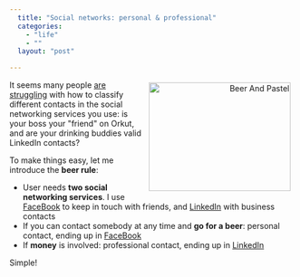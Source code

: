 ```yaml
---
  title: "Social networks: personal & professional"
  categories: 
    - "life"
    - ""
  layout: "post"

---
```

<p style="text-align:right;">
<img src="http://bergie.iki.fi/midcom-serveattachmentguid-8f08f2c25e2511dd90532d13af95a3b0a3b0/beer_and_pastel.jpg" height="192" width="250" border="0" align="right" hspace="8" vspace="4" alt="Beer And Pastel" /></p><p>
It seems many people <a href="http://geekwhat.com/2008/07/13/what-merits-a-facebook-friend-request/">are struggling</a> with how to classify different contacts in the social networking services you use: is your boss your "friend" on Orkut, and are your drinking buddies valid LinkedIn contacts?
</p><p>
To make things easy, let me introduce the <strong>beer rule</strong>:
</p><ul><li>User needs <strong>two social networking services</strong>. I use <a href="http://www.facebook.com/people/Henri_Bergius/722463139">FaceBook</a> to keep in touch with friends, and <a href="http://www.linkedin.com/in/bergie">LinkedIn</a> with business contacts</li>
<li>If you can contact somebody at any time and <strong>go for a beer</strong>: personal contact, ending up in <a href="http://www.facebook.com/">FaceBook</a></li>
<li>If <strong>money</strong> is involved: professional contact, ending up in <a href="http://www.linkedin.com/">LinkedIn</a></li>
</ul><p>
Simple!
</p>